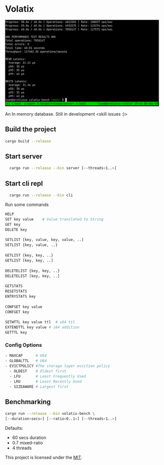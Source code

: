 # Volatix

![Performance](performance.png)

An In memory database. Still in development <skill issues :)>

## Build the project

```bash
cargo build --release
```

## Start server

```bash
  cargo run --release --bin server [--threads<1..>]
```

## Start cli repl

```bash
  cargo run --release --bin cli
```

Run some commands

```bash
HELP
SET key value    # Value translated to String
GET key
DELETE key

SETLIST [key, value, key, value, ..]
SETLIST {key, value, ..}

GETLIST {key, key, ..}
GETLIST [key, key, ..]

DELETELIST {key, key, ..}
DELETELIST [key, key, ..]

GETSTATS
RESETSTATS
ENTRYSTATS key

CONFSET key value
CONFGET key

SETWTTL key value ttl  # u64 ttl
EXTENDTTL key value # i64 addition 
GETTTL key
```

### Config Options
```bash
- MAXCAP      # U64
- GLOBALTTL   # U64
- EVICTPOLICY #The storage layer eviction policy
  - OLDEST    # Oldest first
  - LFU       # Least Frequently Used
  - LRU       # Least Recently Used
  - SIZEAWARE # Largest first
```

## Benchmarking

```bash
cargo run --release --bin volatix-bench \
[--duration<secs>] [--ratio<0..1>] [--threads<1..>]
```
Defaults: 
- 60 secs duration
- 0.7 mixed-ratio
- 4 threads

This project is licensed under the [MIT](LICENSE).

